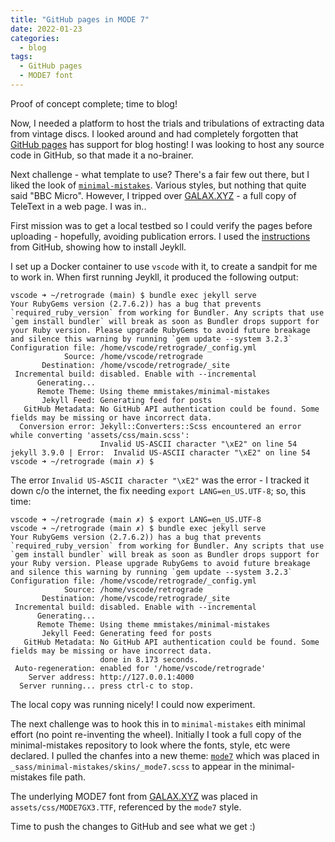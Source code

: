 ```yaml
---
title: "GitHub pages in MODE 7"
date: 2022-01-23
categories:
  - blog
tags:
  - GitHub pages
  - MODE7 font
---
```


Proof of concept complete; time to blog!

Now, I needed a platform to host the trials and tribulations of extracting data from vintage discs. I looked around and had completely forgotten that [GitHub pages](https://pages.github.com) has support for blog hosting! I was looking to host any source code in GitHub, so that made it a no-brainer.

Next challenge - what template to use? There's a fair few out there, but I liked the look of [`minimal-mistakes`](https://mmistakes.github.io/minimal-mistakes/). Various styles, but nothing that quite said "BBC Micro". However, I tripped over [GALAX.XYZ](https://galax.xyz/TELETEXT) - a full copy of TeleText in a web page. I was in..

First mission was to get a local testbed so I could verify the pages before uploading - hopefully, avoiding publication errors. I used the [instructions](https://docs.github.com/en/pages/setting-up-a-github-pages-site-with-jekyll/testing-your-github-pages-site-locally-with-jekyll) from GitHub, showing how to install Jeykll.

I set up a Docker container to use `vscode` with it, to create a sandpit for me to work in. When first running Jeykll, it produced the following output:

```
vscode ➜ ~/retrograde (main) $ bundle exec jekyll serve
Your RubyGems version (2.7.6.2)) has a bug that prevents `required_ruby_version` from working for Bundler. Any scripts that use `gem install bundler` will break as soon as Bundler drops support for your Ruby version. Please upgrade RubyGems to avoid future breakage and silence this warning by running `gem update --system 3.2.3`
Configuration file: /home/vscode/retrograde/_config.yml
            Source: /home/vscode/retrograde
       Destination: /home/vscode/retrograde/_site
 Incremental build: disabled. Enable with --incremental
      Generating... 
      Remote Theme: Using theme mmistakes/minimal-mistakes
       Jekyll Feed: Generating feed for posts
   GitHub Metadata: No GitHub API authentication could be found. Some fields may be missing or have incorrect data.
  Conversion error: Jekyll::Converters::Scss encountered an error while converting 'assets/css/main.scss':
                    Invalid US-ASCII character "\xE2" on line 54
jekyll 3.9.0 | Error:  Invalid US-ASCII character "\xE2" on line 54
vscode ➜ ~/retrograde (main ✗) $
```

The error `Invalid US-ASCII character "\xE2"` was the error - I tracked it down c/o the internet, the fix needing `export LANG=en_US.UTF-8`; so, this time:

```
vscode ➜ ~/retrograde (main ✗) $ export LANG=en_US.UTF-8
vscode ➜ ~/retrograde (main ✗) $ bundle exec jekyll serve
Your RubyGems version (2.7.6.2)) has a bug that prevents `required_ruby_version` from working for Bundler. Any scripts that use `gem install bundler` will break as soon as Bundler drops support for your Ruby version. Please upgrade RubyGems to avoid future breakage and silence this warning by running `gem update --system 3.2.3`
Configuration file: /home/vscode/retrograde/_config.yml
            Source: /home/vscode/retrograde
       Destination: /home/vscode/retrograde/_site
 Incremental build: disabled. Enable with --incremental
      Generating... 
      Remote Theme: Using theme mmistakes/minimal-mistakes
       Jekyll Feed: Generating feed for posts
   GitHub Metadata: No GitHub API authentication could be found. Some fields may be missing or have incorrect data.
                    done in 8.173 seconds.
 Auto-regeneration: enabled for '/home/vscode/retrograde'
    Server address: http://127.0.0.1:4000
  Server running... press ctrl-c to stop.
```
The local copy was running nicely! I could now experiment.

The next challenge was to hook this in to `minimal-mistakes` eith minimal effort (no point re-inventing the wheel). Initially I took a full copy of the minimal-mistakes  repository to look where the fonts, style, etc were declared. I pulled the chanfes into a new theme: [`mode7`](https://github.com/dr-grim/retrograde/blob/main/_sass/minimal-mistakes/skins/_mode7.scss) which was placed in `_sass/minimal-mistakes/skins/_mode7.scss` to appear in the minimal-mistakes file path.

The underlying MODE7 font from [GALAX.XYZ](https://galax.xyz/TELETEXT) was placed in `assets/css/MODE7GX3.TTF`, referenced by the `mode7` style.

Time to push the changes to GitHub and see what we get :)